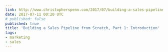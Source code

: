 ```yaml
---
link: http://www.christopherspenn.com/2017/07/building-a-sales-pipeline-from-scratch-part-1-introduction/
date: 2017-07-11 00:20 UTC
# published: false
published: true
title: 'Building a Sales Pipeline from Scratch, Part 1: Introduction'
tags:
- marketing
- sales
---
```



